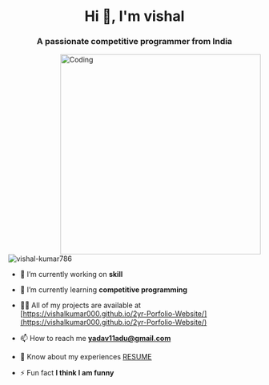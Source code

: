 <h1 align="center">Hi 👋, I'm vishal</h1>
<h3 align="center">A passionate competitive programmer from India</h3>
<img align="right" alt="Coding" width="400" src="https://cdn.dribbble.com/users/1162077/screenshots/3848914/programmer.gif">

<p align="left"> <img src="https://komarev.com/ghpvc/?username=vishal-kumar786&label=Profile%20views&color=0e75b6&style=flat" alt="vishal-kumar786" /> </p>

- 🔭 I’m currently working on **skill**

- 🌱 I’m currently learning **competitive programming**

- 👨‍💻 All of my projects are available at [https://vishalkumar000.github.io/2yr-Porfolio-Website/](https://vishalkumar000.github.io/2yr-Porfolio-Website/)

- 📫 How to reach me **yadav11adu@gmail.com**

- 📄 Know about my experiences [RESUME](https://docs.google.com/document/d/1Hk868zVXHt9fBdjGSpKNp1c-OXChWitp/edit?usp=sharing&ouid=103857015984004214917&rtpof=true&sd=true)

- ⚡ Fun fact **I think I am funny**